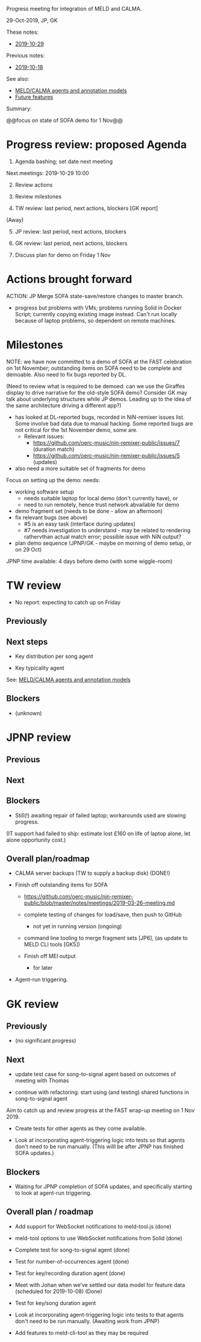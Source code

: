 Progress meeting for integration of MELD and CALMA.

29-Oct-2019, JP, GK

These notes:
- [2019-10-29](https://github.com/oerc-music/meld-calma/blob/master/notes/planning/20191018-meeting.md)  

Previous notes:
- [2019-10-18](https://github.com/oerc-music/meld-calma/blob/master/notes/planning/20191018-meeting.md)  

See also:

- [MELD/CALMA agents and annotation models](https://github.com/oerc-music/meld-calma/blob/master/notes/meld-calma-agents-and-annotation-models.md)
- [Future features](https://github.com/oerc-music/meld-calma/blob/master/notes/future-features.md)

Summary:

@@focus on state of SOFA demo for 1 Nov@@


# Progress review: proposed Agenda

1. Agenda bashing; set date next meeting

Next meetings: 2019-10-29 10:00

2. Review actions

3. Review milestones

4. TW review: last period, next actions, blockers [GK report]

(Away)

5. JP review: last period, next actions, blockers

6. GK review: last period, next actions, blockers

7. Discuss plan for demo on Friday 1 Nov


# Actions brought forward

ACTION: JP Merge SOFA state-save/restore changes to master branch.

- progress but problems with VMs; problems running Solid in Docker Script; currently copying existing image instead.  Can't run locally because of laptop problems, so dependent on remote machines.


# Milestones

NOTE: we have now committed to a demo of SOFA at the FAST celebration on 1st November;  outstanding items on SOFA need to be complete and demoable.  Also need to fix bugs reported by DL.

(Need to review what is required to be demoed:  can we use the Giraffes display to drive narrative for the old-style SOFA demo?  Consider GK may talk about underlying structures while JP demos.  Leading up to the idea of the same architecture driving a different app?)

- has looked at DL-reported bugs, recorded in NiN-remixer issues list.  Some involve bad data due to manual hacking.   Some reported bugs are not critical for the 1st November demo, some are.
    - Relevant issues: 
        - https://github.com/oerc-music/nin-remixer-public/issues/7 (duration match)
        - https://github.com/oerc-music/nin-remixer-public/issues/5 (updates)
- also need a more suitable set of fragments for demo

Focus on setting up the demo: needs:
- working software setup 
    - needs suitable laptop for local demo (don't currently have), or 
    - need to run remotely, hence trust network abvailable for demo
- demo fragment set (needs to be done - allow an afternoon)
- fix relevant bugs (see above)
    - #5 is an easy task (interface during updates)
    - #7 needs investigation to understand - may be related to rendering rathervthan actual match error; possible issue with NiN output?
- plan demo sequence (JPNP/GK - maybe on morning of demo setup, or on 29 Oct)

JPNP time available: 4 days before demo (with some wiggle-room)


# TW review

- No report: expecting to catch up on Friday

<!--
NOTE: TW away 15-21 October

See https://github.com/oerc-music/meld-calma/blob/master/notes/planning/20191011-meeting.md
-->

## Previously

## Next steps

- Key distribution per song agent

- Key typicality agent

See: [MELD/CALMA agents and annotation models](https://github.com/oerc-music/meld-calma/blob/master/notes/meld-calma-agents-and-annotation-models.md)

## Blockers

- (unknown)


# JPNP review

## Previous

<!--
- Merged SOFA updates into mnain branch

- VM wrangling to get new code base wrangling

- Software is running, but needs more testing (esp. save/load)
-->

## Next

<!--
- Finish work on command line tool for fragment set merging - probably after next meeting. NOT urgent for 1 Nov demo.

This will complete the planned SOFA updates.

- Improve support for triggering agent runs - aiming for some kind of framework that can handle running multiple agents, as needed (e.g. in response to container data changes).  Anticipate some kind of pub-sub mechanism to re-run computations when container changes, or in response to other triggers.
    - Note GK activity on Solid notifications
-->

## Blockers

- Still(!) awaiting repair of failed laptop; workarounds used are slowing progress.

(IT support had failed to ship: estimate lost £160 on life of laptop alone, let alone opportunity cost.)

## Overall plan/roadmap

- CALMA server backups (TW to supply a backup disk) (DONE!)

- Finish off outstanding items for SOFA 
    - https://github.com/oerc-music/nin-remixer-public/blob/master/notes/meetings/2019-03-26-meeting.md

    - complete testing of changes for load/save, then push to GitHub
        - not yet in running version (ongoing)

    - command line tooling to merge fragment sets [JP6], (as update to MELD CLI tools [GK5])

    - Finish off MEI output
        - for later

- Agent-run triggering.


# GK review

## Previously

- (no significant progress)

## Next

- update test case for song-to-signal agent based on outcomes of meeting with Thomas

- continue with refactoring:  start using (and testing) shared functions in song-to-signal agent

Aim to catch up and review progress at the FAST wrap-up meeting on 1 Nov 2019.

- Create tests for other agents as they come available.

- Look at incorporating agent-triggering logic into tests so that agents don't need to be run manually.  (This willl be after JPNP has finished SOFA updates.)

## Blockers

- Waiting for JPNP completion of SOFA updates, and specifically starting to look at agent-run triggering.

## Overall plan / roadmap

- Add support for WebSocket notifications to meld-tool.js (done)

- meld-tool options to use WebSocket notifications from Solid (done)

- Complete test for song-to-signal agent (done)

- Test for number-of-occurrences agent (done)

- Test for key/recording duration agent (done)

- Meet with Johan when we’ve settled our data model for feature data (scheduled for 2019-10-08) (Done)

- Test for key/song duration agent

- Look at incorporating agent-triggering logic into tests to that agents don't need to be run manually.  (Awaiting work from JPNP)

- Add features to meld-cli-tool as they may be required

